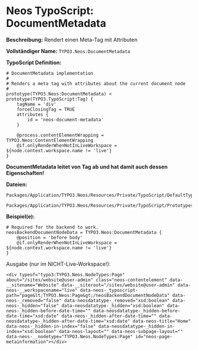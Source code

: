 # Neos TypoScript: DocumentMetadata

**Beschreibung:** Rendert einen Meta-Tag mit Attributen

**Vollständiger Name:** `TYPO3.Neos:DocumentMetadata`

**TypoScript Definition:** 
```
# DocumentMetadata implementation
#
# Renders a meta tag with attributes about the current document node
#
prototype(TYPO3.Neos:DocumentMetadata) < prototype(TYPO3.TypoScript:Tag) {
	tagName = 'div'
	forceClosingTag = TRUE
	attributes {
		id = 'neos-document-metadata'
	}

	@process.contentElementWrapping = TYPO3.Neos:ContentElementWrapping
	@if.onlyRenderWhenNotInLiveWorkspace = ${node.context.workspace.name != 'live'}
}
```

**DocumentMetadata leitet von Tag ab und hat damit auch dessen Eigenschaften!**

**Dateien:**
```
Packages/Application/TYPO3.Neos/Resources/Private/TypoScript/DefaultTypoScript.ts2

Packages/Application/TYPO3.Neos/Resources/Private/TypoScript/Prototypes/DocumentMetadata.ts2
```

**Beispiel(e):**

```
# Required for the backend to work.
neosBackendDocumentNodeData = TYPO3.Neos:DocumentMetadata {
	@position = 'before body'
	@if.onlyRenderWhenNotInLiveWorkspace = ${node.context.workspace.name != 'live'}
}
```

Ausgabe (nur im NICHT-Live-Workspace!):
```
<div typeof="typo3:TYPO3.Neos.NodeTypes:Page" about="/sites/website@user-admin" class="neos-contentelement" data-__sitename="Website" data-__siteroot="/sites/website@user-admin" data-neos-__workspacename="live" data-neos-_typoscript-path="page&lt;TYPO3.Neos:Page&gt;/neosBackendDocumentNodeData" data-neos-_removed="false" data-neosdatatype-_removed="xsd:boolean" data-neos-_hidden="false" data-neosdatatype-_hidden="xsd:boolean" data-neos-_hidden-before-date-time="" data-neosdatatype-_hidden-before-date-time="xsd:date" data-neos-_hidden-after-date-time="" data-neosdatatype-_hidden-after-date-time="xsd:date" data-neos-title="Home" data-neos-_hidden-in-index="false" data-neosdatatype-_hidden-in-index="xsd:boolean" data-neos-layout="" data-neos-subpage-layout="" data-neos-__nodetype="TYPO3.Neos.NodeTypes:Page" id="neos-page-metainformation"></div>
```